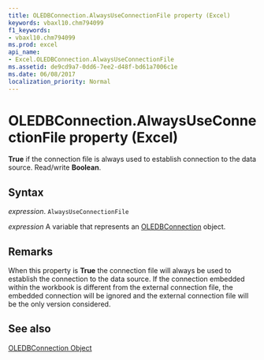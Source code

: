 ```yaml
---
title: OLEDBConnection.AlwaysUseConnectionFile property (Excel)
keywords: vbaxl10.chm794099
f1_keywords:
- vbaxl10.chm794099
ms.prod: excel
api_name:
- Excel.OLEDBConnection.AlwaysUseConnectionFile
ms.assetid: de9cd9a7-0dd6-7ee2-d48f-bd61a7006c1e
ms.date: 06/08/2017
localization_priority: Normal
---
```



# OLEDBConnection.AlwaysUseConnectionFile property (Excel)

 **True** if the connection file is always used to establish connection to the data source. Read/write **Boolean**.


## Syntax

_expression_. `AlwaysUseConnectionFile`

_expression_ A variable that represents an [OLEDBConnection](Excel.OLEDBConnection.md) object.


## Remarks

When this property is  **True** the connection file will always be used to establish the connection to the data source. If the connection embedded within the workbook is different from the external connection file, the embedded connection will be ignored and the external connection file will be the only version considered.


## See also


[OLEDBConnection Object](Excel.OLEDBConnection.md)

